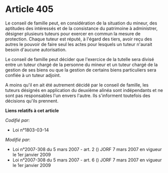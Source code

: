 # Article 405

Le conseil de famille peut, en considération de la situation du mineur, des aptitudes des intéressés et de la consistance du
patrimoine à administrer, désigner plusieurs tuteurs pour exercer en commun la mesure de protection. Chaque tuteur est
réputé, à l'égard des tiers, avoir reçu des autres le pouvoir de faire seul les actes pour lesquels un tuteur n'aurait besoin
d'aucune autorisation.

Le conseil de famille peut décider que l'exercice de la tutelle sera divisé entre un tuteur chargé de la personne du mineur
et un tuteur chargé de la gestion de ses biens ou que la gestion de certains biens particuliers sera confiée à un tuteur
adjoint.

A moins qu'il en ait été autrement décidé par le conseil de famille, les tuteurs désignés en application du deuxième alinéa
sont indépendants et ne sont pas responsables l'un envers l'autre. Ils s'informent toutefois des décisions qu'ils prennent.

**Liens relatifs à cet article**

_Codifié par_:

  - Loi n°1803-03-14

_Modifié par_:

  - Loi n°2007-308 du 5 mars 2007 - art. 2 () JORF 7 mars 2007 en vigueur le 1er janvier 2009
  - Loi n°2007-308 du 5 mars 2007 - art. 6 () JORF 7 mars 2007 en vigueur le 1er janvier 2009
